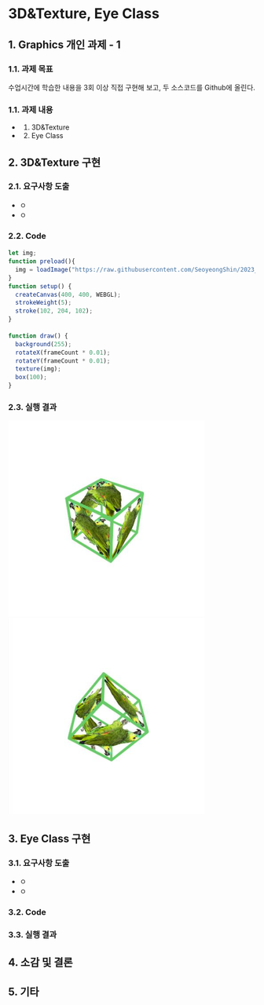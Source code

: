 # 3D&Texture, Eye Class 

## 1. Graphics 개인 과제 - 1

### 1.1. 과제 목표 
수업시간에 학습한 내용을 3회 이상 직접 구현해 보고, 두 소스코드를 Github에 올린다.
### 1.1. 과제 내용 
  * 1. 3D&Texture
  * 2. Eye Class

## 2. 3D&Texture 구현
### 2.1. 요구사항 도출
  * ㅇ
  * ㅇ
### 2.2. Code 
```javascript
let img;
function preload(){
  img = loadImage("https://raw.githubusercontent.com/SeoyeongShin/2023_1Graphics/main/img/bird_parrot.png");
}
function setup() {
  createCanvas(400, 400, WEBGL);
  strokeWeight(5);
  stroke(102, 204, 102);
}

function draw() {
  background(255);
  rotateX(frameCount * 0.01);
  rotateY(frameCount * 0.01);
  texture(img);
  box(100);
}
```

### 2.3. 실행 결과
<img src="https://raw.githubusercontent.com/SeoyeongShin/2023_1Graphics/main/img/result/box_texture_result.jpg" width="400px" height="400px" title="px(픽셀) 크기 설정" alt="RubberDuck"></img>
<img src="https://raw.githubusercontent.com/SeoyeongShin/2023_1Graphics/main/img/result/box_texture_2_result.jpg" width="400px" height="400px" title="px(픽셀) 크기 설정" alt="RubberDuck"></img>
<br/>

## 3. Eye Class 구현
### 3.1. 요구사항 도출
  * ㅇ
  * ㅇ
### 3.2. Code 
### 3.3. 실행 결과

## 4. 소감 및 결론 

## 5. 기타 
